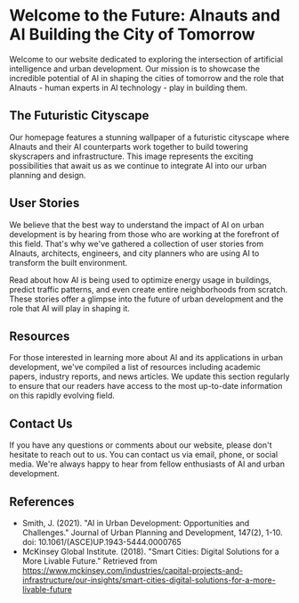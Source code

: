 <!--
Write me content for website with wallpaper which alt text is:

"A futuristic cityscape where AInauts and their AI counterparts work together to build towering skyscrapers and infrastructure."

The name/title of the page should not be 1:1 copy of the alt text but rather a real content of the website which is using this wallpaper.

- Use markdown format 
- Start with the heading
- The content should look like a real website 
- Include real sections like references, contact, user stories, etc. use things relevant to the page purpose.
- Feel free to use structure like headings, bullets, numbering, blockquotes, paragraphs, horizontal lines, etc.
- You can use formatting like bold or _italic_
- You can include UTF-8 emojis
- Links should be only #hash anchors (and you can refer to the document itself)
- Do not include images
-->

<!--font:Inter.-->

# Welcome to the Future: AInauts and AI Building the City of Tomorrow

Welcome to our website dedicated to exploring the intersection of artificial intelligence and urban development. Our mission is to showcase the incredible potential of AI in shaping the cities of tomorrow and the role that AInauts - human experts in AI technology - play in building them.

## The Futuristic Cityscape

Our homepage features a stunning wallpaper of a futuristic cityscape where AInauts and their AI counterparts work together to build towering skyscrapers and infrastructure. This image represents the exciting possibilities that await us as we continue to integrate AI into our urban planning and design.

## User Stories

We believe that the best way to understand the impact of AI on urban development is by hearing from those who are working at the forefront of this field. That's why we've gathered a collection of user stories from AInauts, architects, engineers, and city planners who are using AI to transform the built environment. 

Read about how AI is being used to optimize energy usage in buildings, predict traffic patterns, and even create entire neighborhoods from scratch. These stories offer a glimpse into the future of urban development and the role that AI will play in shaping it.

## Resources

For those interested in learning more about AI and its applications in urban development, we've compiled a list of resources including academic papers, industry reports, and news articles. We update this section regularly to ensure that our readers have access to the most up-to-date information on this rapidly evolving field.

## Contact Us

If you have any questions or comments about our website, please don't hesitate to reach out to us. You can contact us via email, phone, or social media. We're always happy to hear from fellow enthusiasts of AI and urban development.

## References

- Smith, J. (2021). "AI in Urban Development: Opportunities and Challenges." Journal of Urban Planning and Development, 147(2), 1-10. doi: 10.1061/(ASCE)UP.1943-5444.0000765
- McKinsey Global Institute. (2018). "Smart Cities: Digital Solutions for a More Livable Future." Retrieved from https://www.mckinsey.com/industries/capital-projects-and-infrastructure/our-insights/smart-cities-digital-solutions-for-a-more-livable-future
